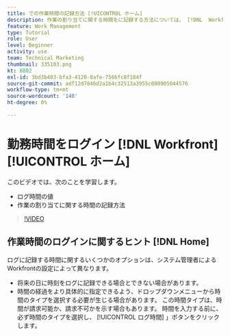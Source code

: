 ```yaml
---
title: での作業時間の記録方法 [!UICONTROL ホーム]
description: 作業の割り当てに関する時間をに記録する方法については、 [!DNL  Workfront]. 組織でログ記録時間が必要になる理由を理解します。
feature: Work Management
type: Tutorial
role: User
level: Beginner
activity: use
team: Technical Marketing
thumbnail: 335103.png
kt: 8802
exl-id: 3bd3b403-bfa3-4120-8afe-7566fc8f184f
source-git-commit: adf12d7846d2a1b4c32513a3955c080905044576
workflow-type: tm+mt
source-wordcount: '140'
ht-degree: 0%

---
```


# 勤務時間をログイン [!DNL Workfront] [!UICONTROL ホーム]

このビデオでは、次のことを学習します。

* ログ時間の値
* 作業の割り当てに関する時間の記録方法

>[!VIDEO](https://video.tv.adobe.com/v/335103/?quality=12)

## 作業時間のログインに関するヒント [!DNL Home]

ログに記録する時間に関するいくつかのオプションは、システム管理者によるWorkfrontの設定によって異なります。

* 将来の日に時刻をログに記録できる場合とできない場合があります。
* 時間の経過をより具体的に指定できるよう、ドロップダウンメニューから時間のタイプを選択する必要が生じる場合があります。 この時間タイプは、時間が請求可能か、請求不可かを示す場合もあります。 時間を入力する前に、必ず時間のタイプを選択し、 [!UICONTROL ログ時間] 」ボタンをクリックします。

<!---
learn more URLs
--->
